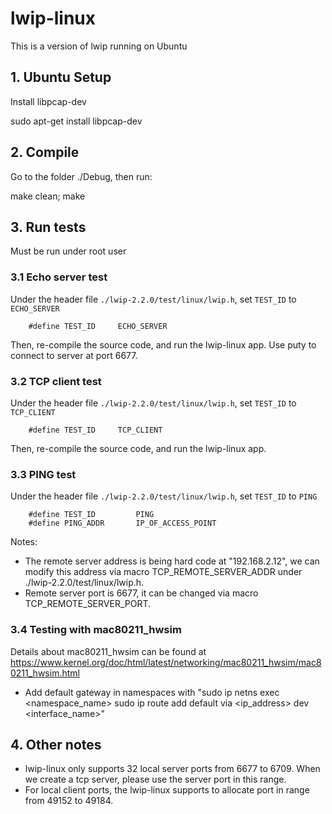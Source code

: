 # lwip-linux
This is a version of lwip running on Ubuntu

## 1. Ubuntu Setup
   Install libpcap-dev

   sudo apt-get install libpcap-dev
	
## 2. Compile
   Go to the folder ./Debug, then run:
   
   make clean; make 
	
## 3. Run tests
   Must be run under root user 
   
### 3.1 Echo server test 
   Under the header file `./lwip-2.2.0/test/linux/lwip.h`, set `TEST_ID` to `ECHO_SERVER`
		
        #define TEST_ID 	ECHO_SERVER
		
   Then, re-compile the source code, and run the lwip-linux app. Use puty to connect to server at port 6677. 


### 3.2 TCP client test 
   Under the header file `./lwip-2.2.0/test/linux/lwip.h`, set `TEST_ID` to `TCP_CLIENT`
	
        #define TEST_ID 	TCP_CLIENT
	
   Then, re-compile the source code, and run the lwip-linux app. 
		

### 3.3 PING test 
   Under the header file `./lwip-2.2.0/test/linux/lwip.h`, set `TEST_ID` to `PING`

        #define TEST_ID         PING
        #define PING_ADDR       IP_OF_ACCESS_POINT


   Notes:
   - The remote server address is being hard code at "192.168.2.12", we can modify this address via macro TCP_REMOTE_SERVER_ADDR under ./lwip-2.2.0/test/linux/lwip.h.
   - Remote server port is 6677, it can be changed via macro TCP_REMOTE_SERVER_PORT. 
		

### 3.4 Testing with mac80211_hwsim
   Details about mac80211_hwsim can be found at https://www.kernel.org/doc/html/latest/networking/mac80211_hwsim/mac80211_hwsim.html

   - Add default gateway in namespaces with "sudo ip netns exec <namespace_name> sudo ip route add default via <ip_address> dev <interface_name>"

## 4. Other notes 
   - lwip-linux only supports 32 local server ports from 6677 to 6709. When we create a tcp server, please use the server port in this range.
   - For local client ports, the lwip-linux supports to allocate port in range from 49152 to 49184.  
	
